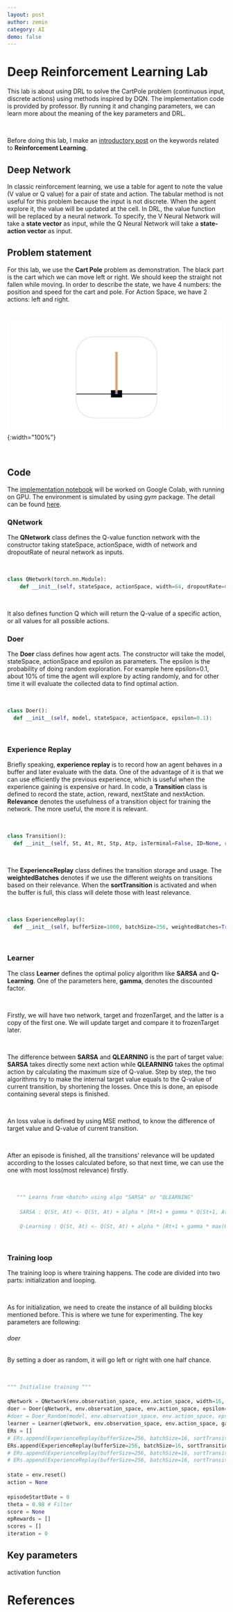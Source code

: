 ```yaml
---
layout: post
author: zemin 
category: AI
demo: false 
---
```

# Deep Reinforcement Learning Lab

This lab is about using DRL to solve the CartPole problem (continuous input, discrete actions) using methods inspired by DQN. The implementation code is provided by professor. By running it and changing parameters, we can learn more about the meaning of the key parameters and DRL.

&nbsp;

Before doing this lab, I make an [introductory post](https://zeminxu.me/ai/2020/12/18/basics-of-reinforcement-learning.html) on the keywords related to **Reinforcement Learning**.

## Deep Network

In classic reinforcement learning, we use a table for agent to note the value (V value or Q value) for a pair of state and action. The tabular method is not useful for this problem because the input is not discrete. When the agent explore it, the value will be updated at the cell. In DRL, the value function will be replaced by a neural network. To specify, the V Neural Network will take a **state vector** as input, while the Q Neural Network will take a **state-action vector** as input.

## Problem statement

For this lab, we use the **Cart Pole** problem as demonstration. The black part is the cart which we can move left or right. We should keep the straight not fallen while moving. In order to describe the state, we have 4 numbers: the position and speed for the cart and pole. For Action Space, we have 2 actions: left and right.

&nbsp;

![Alt text](https://raw.githubusercontent.com/zemin-xu/zemin-xu.github.io/master/assets/images/rl/cart_pole.png " "){:width="100%"}

&nbsp;

## Code

The [implementation notebook](https://colab.research.google.com/drive/1mc5tdDF5WkBYcp_LP0JWEyAryXH9tdDS?usp=sharing) will be worked on Google Colab, with running on GPU. The environment is simulated by using *gym* package. The detail can be found [here](https://gym.openai.com/envs/CartPole-v1/).

### QNetwork

The **QNetwork** class defines the Q-value function network with the constructor taking stateSpace, actionSpace, width of network and dropoutRate of neural network as inputs.

&nbsp;

```python
class QNetwork(torch.nn.Module):
    def __init__(self, stateSpace, actionSpace, width=64, dropoutRate=0.5):
```

&nbsp;

It also defines function Q which will return the Q-value of a specific action, or all values for all possible actions.

### Doer

The **Doer** class defines how agent acts. The constructor will take the model, stateSpace, actionSpace and epsilon as parameters. The epsilon is the probability of doing random exploration. For example here epsilon=0.1, about 10% of time the agent will explore by acting randomly, and for other time it will evaluate the collected data to find optimal action.

&nbsp;

```python
class Doer():
  def __init__(self, model, stateSpace, actionSpace, epsilon=0.1):
```

&nbsp;

### Experience Replay

Briefly speaking, **experience replay** is to record how an agent behaves in a buffer and later evaluate with the data. One of the advantage of it is that we can use efficiently the previous experience, which is useful when the experience gaining is expensive or hard. In code, a **Transition** class is defined to record the state, action, reward, nextState and nextAction. **Relevance** denotes the usefulness of a transition object for training the network. The more useful, the more it is relevant.

&nbsp;

```python
class Transition():
  def __init__(self, St, At, Rt, Stp, Atp, isTerminal=False, ID=None, relevance=None, birthdate=-1):
```

&nbsp;

The **ExperienceReplay** class defines the transition storage and usage. The **weightedBatches** denotes if we use the different weights on transitions based on their relevance. When the **sortTransition** is activated and when the buffer is full, this class will delete those with least relevance.

&nbsp;

```python
class ExperienceReplay():
  def __init__(self, bufferSize=1000, batchSize=256, weightedBatches=True, sortTransition=False):
```

&nbsp;

### Learner

The class **Learner** defines the optimal policy algorithm like **SARSA** and **Q-Learning**. One of the parameters here, **gamma**, denotes the discounted factor.

&nbsp;

Firstly, we will have two network, target and frozenTarget, and the latter is a copy of the first one. We will update target and compare it to frozenTarget later.

&nbsp;

The difference between **SARSA** and **QLEARNING** is the part of target value: **SARSA** takes directly some next action while **QLEARNING** takes the optimal action by calculating the maximum size of Q-value. Step by step, the two algorithms try to make the internal target value equals to the Q-value of current transition, by shortening the losses. Once this is done, an episode containing several steps is finished.

&nbsp;

An loss value is defined by using MSE method, to know the difference of target value and Q-value of current transition.

&nbsp;

After an episode is finished, all the transitions' relevance will be updated according to the losses calculated before, so that next time, we can use the one with most loss(most relevance) firstly.

&nbsp;

```python
   """ Learns from <batch> using algo "SARSA" or "QLEARNING"

    SARSA : Q(St, At) <- Q(St, At) + alpha * [Rt+1 + gamma * Q(St+1, At+1) - Q(St, At)]

    Q-Learning : Q(St, At) <- Q(St, At) + alpha * [Rt+1 + gamma * max(Q(St+1, a)) - Q(St, At)] """
```

&nbsp;

### Training loop

The training loop is where training happens. The code are divided into two parts: initialization and looping.

&nbsp;

As for initialization, we need to create the instance of all building blocks mentioned before. This is where we tune for experimenting. The key parameters are following:

###### doer

By setting a doer as random, it will go left or right with one half chance.

&nbsp;

```python
""" Initialise training """

qNetwork = QNetwork(env.observation_space, env.action_space, width=16, dropoutRate=0.2)
doer = Doer(qNetwork, env.observation_space, env.action_space, epsilon=0.3)
#doer = Doer_Random(model, env.observation_space, env.action_space, epsilon=1) # Random agent. How well does it perform ?
learner = Learner(qNetwork, env.observation_space, env.action_space, gamma=0.95, algorithm="SARSA") # "SARSA" or "QLEARNING"
ERs = []
# ERs.append(ExperienceReplay(bufferSize=256, batchSize=16, sortTransition=False, weightedBatches=True))
ERs.append(ExperienceReplay(bufferSize=256, batchSize=16, sortTransition=False, weightedBatches=False))
# ERs.append(ExperienceReplay(bufferSize=256, batchSize=16, sortTransition=True, weightedBatches=True))
# ERs.append(ExperienceReplay(bufferSize=256, batchSize=16, sortTransition=True, weightedBatches=False))

state = env.reset()
action = None

episodeStartDate = 0
theta = 0.98 # Filter
score = None
epRewards = []
scores = []
iteration = 0
```

## Key parameters
activation function

# References
